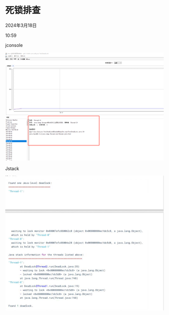 # 死锁排查

2024年3月18日

10:59

jconsole

![](./files/025_死锁排查_000.png)

Jstack

![](./files/025_死锁排查_001.png)
